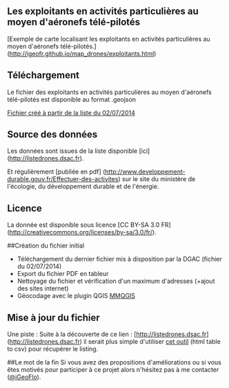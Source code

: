 ## Les exploitants en activités particulières au moyen d'aéronefs télé-pilotés

[Exemple de carte localisant les exploitants en activités particulières au moyen d'aéronefs télé-pilotés.] (http://igeofr.github.io/map_drones/exploitants.html)

## Téléchargement
Le fichier des exploitants en activités particulières au moyen d'aéronefs télé-pilotés est disponible au format .geojson 

[Fichier créé à partir de la liste du 02/07/2014](https://github.com/igeofr/igeofr.github.io/blob/master/map_drones/exploitants02072014.geojson)

## Source des données
Les données sont issues de la liste disponible [ici] (http://listedrones.dsac.fr).

Et régulièrement [publiée en pdf] (http://www.developpement-durable.gouv.fr/Effectuer-des-activites) sur le site du ministère de l'écologie, du développement durable et de l'énergie. 

## Licence
La donnée est disponible sous licence [CC BY-SA 3.0 FR]
(http://creativecommons.org/licenses/by-sa/3.0/fr/).

##Création du fichier initial 

- Téléchargement du dernier fichier mis à disposition par la DGAC (fichier du 02/07/2014)
- Export du fichier PDF en tableur  
- Nettoyage du fichier et vérification d'un maximum d'adresses (+ajout des sites internet)
- Géocodage avec le plugin QGIS [MMQGIS](http://michaelminn.com/linux/mmqgis/)

## Mise à jour du fichier
Une piste : Suite à la découverte de ce lien : [http://listedrones.dsac.fr] (http://listedrones.dsac.fr) il serait plus simple d'utiliser [cet outil](http://www.convertcsv.com/html-table-to-csv.htm) (html table to csv) pour récupérer le listing.  

##Le mot de la fin
Si vous avez des propositions d'améliorations ou si vous êtes motivés pour participer à ce projet alors n'hésitez pas à me contacter ([@iGeoFlo](https://twitter.com/iGeoFlo)).
